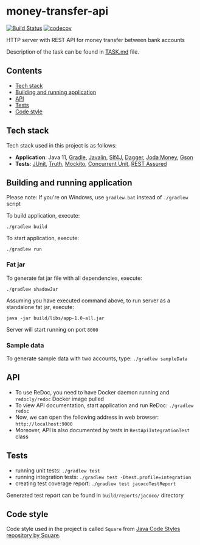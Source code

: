 # money-transfer-api

[![Build Status](https://img.shields.io/travis/pwittchen/money-transfer-api.svg?branch=master&style=flat-square)](https://travis-ci.org/pwittchen/money-transfer-api) [![codecov](https://img.shields.io/codecov/c/github/pwittchen/money-transfer-api/master.svg?style=flat-square&label=coverage)](https://codecov.io/gh/pwittchen/money-transfer-api/branch/master)

HTTP server with REST API for money transfer between bank accounts

Description of the task can be found in [TASK.md](https://github.com/pwittchen/money-transfer-api/blob/master/TASK.md) file.

Contents
--------
- [Tech stack](#tech-stack)
- [Building and running application](#building-and-running-application)
- [API](#api)
- [Tests](#tests)
- [Code style](#code-style)

Tech stack
----------

Tech stack used in this project is as follows:

- **Application**: Java 11, [Gradle](https://gradle.org/), [Javalin](https://javalin.io), [Slf4J](https://www.slf4j.org/), [Dagger](https://github.com/google/dagger), [Joda Money](http://www.joda.org/joda-money/), [Gson](https://github.com/google/gson)
- **Tests**: [JUnit](https://junit.org/), [Truth](https://github.com/google/truth), [Mockito](https://github.com/mockito/mockito), [Concurrent Unit](https://github.com/jhalterman/concurrentunit), [REST Assured](https://github.com/rest-assured/rest-assured)

Building and running application
--------------------------------

Please note: If you're on Windows, use `gradlew.bat` instead of `./gradlew` script

To build application, execute:

```
./gradlew build
```

To start application, execute:

```
./gradlew run
```

### Fat jar

To generate fat jar file with all dependencies, execute:

```
./gradlew shadowJar
```

Assuming you have executed command above, to run server as a standalone fat jar, execute:

```
java -jar build/libs/app-1.0-all.jar
```

Server will start running on port `8000`

### Sample data

To generate sample data with two accounts, type: `./gradlew sampleData`

API
---

- To use ReDoc, you need to have Docker daemon running and `redocly/redoc` Docker image pulled
- To view API documentation, start application and run ReDoc: `./gradlew redoc`
- Now, we can open the following address in web browser: `http://localhost:9000`
- Moreover, API is also documented by tests in `RestApiIntegrationTest` class

Tests
-----

- running unit tests: `./gradlew test`
- running integration tests: `./gradlew test -Dtest.profile=integration`
- creating test coverage report: `./gradlew test jacocoTestReport`

Generated test report can be found in `build/reports/jacoco/` directory

Code style
----------

Code style used in the project is called `Square` from [Java Code Styles repository by Square](https://github.com/square/java-code-styles).
